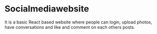 # Socialmediawebsite
It is a basic React based website where people can login, upload photos, have conversations and like and comment on each others posts.
